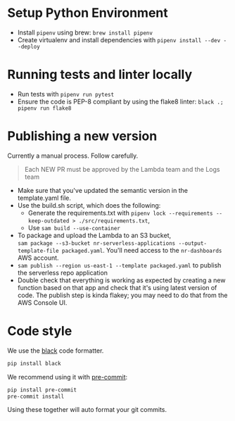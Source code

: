 # Setup Python Environment

- Install `pipenv` using brew: `brew install pipenv`
- Create virtualenv and install dependencies with `pipenv install --dev --deploy`

# Running tests and linter locally

- Run tests with `pipenv run pytest`
- Ensure the code is PEP-8 compliant by using the flake8 linter: `black .; pipenv run flake8`

# Publishing a new version

Currently a manual process. Follow carefully.

> Each NEW PR must be approved by the Lambda team and the Logs team

- Make sure that you've updated the semantic version in the template.yaml file.
- Use the build.sh script, which does the following:
  - Generate the requirements.txt with `pipenv lock --requirements --keep-outdated > ./src/requirements.txt`,
  - Use `sam build --use-container`
- To package and upload the Lambda to an S3 bucket,  
`sam package --s3-bucket nr-serverless-applications --output-template-file packaged.yaml`. You'll need access to the `nr-dashboards` AWS account.
- `sam publish --region us-east-1 --template packaged.yaml` to publish the serverless repo application
- Double check that everything is working as expected by creating a new function based on that app and check that it's using latest version of code. The publish step is kinda flakey; you may need to do that from the AWS Console UI.

# Code style

We use the [black](https://github.com/psf/black) code formatter.

```bash
pip install black
```

We recommend using it with [pre-commit](https://pre-commit.com/#install):

```bash
pip install pre-commit
pre-commit install
```

Using these together will auto format your git commits.
